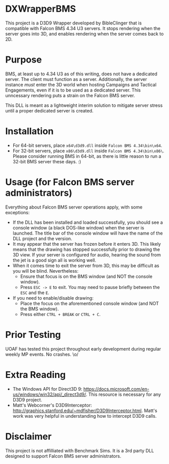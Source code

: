 # DXWrapperBMS
This project is a D3D9 Wrapper developed by BibleClinger that is compatible with Falcon BMS 4.34 U3 servers. It stops rendering when the server goes into 3D, and enables rendering when the server comes back to 2D.

# Purpose

BMS, at least up to 4.34 U3 as of this writing, does not have a dedicated server. The client must function as a server. Additionally, the server instance *must* enter the 3D world when hosting Campaigns and Tactical Engagements, even if it is to be used as a dedicated server. This unncessary rendering puts a strain on the Falcon BMS server.

This DLL is meant as a lightweight interim solution to mitigate server stress until a proper dedicated server is created.

# Installation

- For 64-bit servers, place `x64\d3d9.dll` inside `Falcon BMS 4.34\bin\x64`.
- For 32-bit servers, place `x86\d3d9.dll` inside `Falcon BMS 4.34\bin\x86\`. Please consider running BMS in 64-bit, as there is little reason to run a 32-bit BMS server these days. :)

# Usage (for Falcon BMS server administrators)

Everything about Falcon BMS server operations apply, with some exceptions:

- If the DLL has been installed and loaded successfully, you should see a console window (a black DOS-like window) when the server is launched. The title bar of the console window will have the name of the DLL project and the version.
- It may appear that the server has frozen before it enters 3D. This likely means that the drawing has stopped successfully prior to drawing the 3D view. If your server is configured for audio, hearing the sound from the jet is a good sign all is working well.
- When it comes time to exit the server from 3D, this may be difficult as you will be blind. Nevertheless:
  - Ensure that focus is on the BMS window (and NOT the console window).
  - Press `ESC -> E` to exit. You may need to pause briefly between the `ESC` and the `E`.
- If you need to enable/disable drawing:
  - Place the focus on the aforementioned console window (and NOT the BMS window).
  - Press either `CTRL + BREAK` or `CTRL + C`.

# Prior Testing

UOAF has tested this project throughout early development during regular weekly MP events. No crashes. \o/

# Extra Reading

* The Windows API for Direct3D 9: https://docs.microsoft.com/en-us/windows/win32/api/_direct3d9/. This resource is necessary for any D3D9 project.
* Matt's Webcorner's D3D9Interceptor: http://graphics.stanford.edu/~mdfisher/D3D9Interceptor.html. Matt's work was very helpful in understanding how to intercept D3D9 calls.

# Disclaimer

This project is not affilliated with Benchmark Sims. It is a 3rd party DLL designed to support Falcon BMS server administrators.
